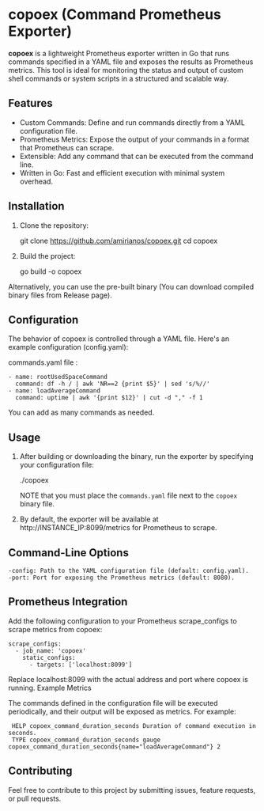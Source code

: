 
# copoex (Command Prometheus Exporter)

**copoex** is a lightweight Prometheus exporter written in Go that runs commands specified in a YAML file and exposes the results as Prometheus metrics. This tool is ideal for monitoring the status and output of custom shell commands or system scripts in a structured and scalable way.
## Features

 - Custom Commands: Define and run commands directly from a YAML configuration file.
 - Prometheus Metrics: Expose the output of your commands in a format that Prometheus can scrape.
 -  Extensible: Add any command that can be executed from the command line.
 - Written in Go: Fast and efficient execution with minimal system overhead.

## Installation

 1. Clone the repository:

    git clone https://github.com/amirianos/copoex.git
    cd copoex

2. Build the project:
   

     go build -o copoex
    
 Alternatively, you can use the pre-built binary (You can download compiled binary files from Release page).

## Configuration

The behavior of copoex is controlled through a YAML file. Here's an example configuration (config.yaml):

commands.yaml file :

    - name: rootUsedSpaceCommand
      command: df -h / | awk 'NR==2 {print $5}' | sed 's/%//'
    - name: loadAverageCommand
      command: uptime | awk '{print $12}' | cut -d "," -f 1

You can add as many commands as needed.

## Usage

1. After building or downloading the binary, run the exporter by specifying your configuration file:

    ./copoex

   NOTE that you must place the `commands.yaml` file next to the `copoex` binary file.

2. By default, the exporter will be available at http://INSTANCE_IP:8099/metrics for Prometheus to scrape.

## Command-Line Options

    -config: Path to the YAML configuration file (default: config.yaml).
    -port: Port for exposing the Prometheus metrics (default: 8080).

## Prometheus Integration

Add the following configuration to your Prometheus scrape_configs to scrape metrics from copoex:


    scrape_configs:
      - job_name: 'copoex'
        static_configs:
          - targets: ['localhost:8099']

Replace localhost:8099 with the actual address and port where copoex is running.
Example Metrics

The commands defined in the configuration file will be executed periodically, and their output will be exposed as metrics. For example:


     HELP copoex_command_duration_seconds Duration of command execution in seconds.
     TYPE copoex_command_duration_seconds gauge
    copoex_command_duration_seconds{name="loadAverageCommand"} 2

## Contributing

Feel free to contribute to this project by submitting issues, feature requests, or pull requests.

